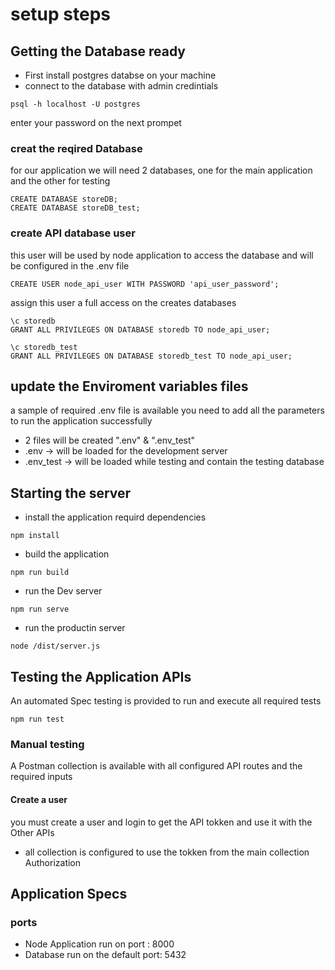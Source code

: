 # setup steps

## Getting the Database ready
- First install postgres databse on your machine
- connect to the database with admin credintials 
``` 
psql -h localhost -U postgres
```
enter your password on the next prompet

### creat the reqired Database
for our application we will need 2 databases, one for the main application and the other for testing
```
CREATE DATABASE storeDB;
CREATE DATABASE storeDB_test;
```
### create API database user
this user will be used by node application to access the database and will be configured in the .env file
```
CREATE USER node_api_user WITH PASSWORD 'api_user_password';
```
assign this user a full access on the creates databases
```
\c storedb
GRANT ALL PRIVILEGES ON DATABASE storedb TO node_api_user;

\c storedb_test
GRANT ALL PRIVILEGES ON DATABASE storedb_test TO node_api_user;
```

## update the Enviroment variables files
a sample of required .env file is available you need to add all the parameters to run the application successfully 
- 2 files will be created ".env" & ".env_test"
- .env      -> will be loaded for the development server
- .env_test -> will be loaded while testing and contain the testing database

## Starting the server

- install the application requird dependencies
```
npm install
```

- build the application 
```
npm run build
```
- run the Dev server
```
npm run serve
```
- run the productin server
```
node /dist/server.js
```

## Testing the Application APIs

An automated Spec testing is provided to run and execute all required tests
```
npm run test
```

### Manual testing
A Postman collection is available with all configured API routes and the required inputs

#### Create a user
you must create a user and login to get the API tokken and use it with the Other APIs

- all collection is configured to use the tokken from the main collection Authorization

## Application Specs
### ports
- Node Application run on port : 8000
- Database run on the default port: 5432